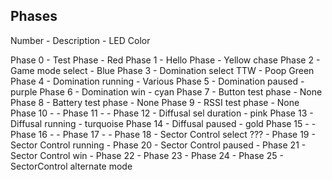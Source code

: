 ## Phases

Number - Description - LED Color

Phase 0 - Test Phase - Red
Phase 1 - Hello Phase - Yellow chase
Phase 2 - Game mode select - Blue
Phase 3 - Domination select TTW - Poop Green
Phase 4 - Domination running - Various
Phase 5 - Domination paused - purple
Phase 6 - Domination win - cyan
Phase 7 - Button test phase - None
Phase 8 - Battery test phase - None
Phase 9 - RSSI test phase - None
Phase 10 - -
Phase 11 - -
Phase 12 - Diffusal sel duration - pink
Phase 13 - Diffusal running - turquoise
Phase 14 - Diffusal paused - gold
Phase 15 - -
Phase 16 - -
Phase 17 - -
Phase 18 - Sector Control select ??? -
Phase 19 - Sector Control running -
Phase 20 - Sector Control paused -
Phase 21 - Sector Control win -
Phase 22 -
Phase 23 -
Phase 24 -
Phase 25 - SectorControl alternate mode
